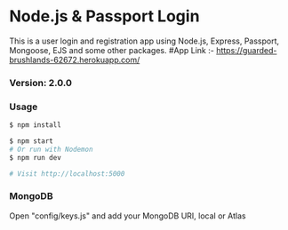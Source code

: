 # Node.js & Passport Login

This is a user login and registration app using Node.js, Express, Passport, Mongoose, EJS and some other packages.
#App Link :-
https://guarded-brushlands-62672.herokuapp.com/
### Version: 2.0.0

### Usage

```sh
$ npm install
```

```sh
$ npm start
# Or run with Nodemon
$ npm run dev

# Visit http://localhost:5000
```

### MongoDB

Open "config/keys.js" and add your MongoDB URI, local or Atlas
